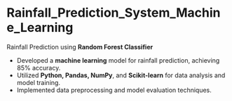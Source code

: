 # Rainfall_Prediction_System_Machine_Learning
Rainfall Prediction using **Random Forest Classifier**
* Developed a **machine learning** model for rainfall prediction, achieving 85% accuracy.
* Utilized **Python, Pandas, NumPy**, and **Scikit-learn** for data analysis and model training.
* Implemented data preprocessing and model evaluation techniques.
